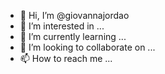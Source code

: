 - 👋 Hi, I’m @giovannajordao
- 👀 I’m interested in ...
- 🌱 I’m currently learning ...
- 💞️ I’m looking to collaborate on ...
- 📫 How to reach me ...

<!---
giovannajordao/giovannajordao is a ✨ special ✨ repository because its `README.md` (this file) appears on your GitHub profile.
You can click the Preview link to take a look at your changes.
--->

